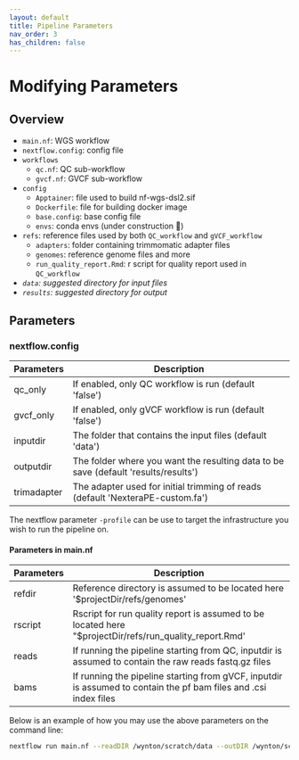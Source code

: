 ```yaml
---
layout: default
title: Pipeline Parameters
nav_order: 3
has_children: false
---
```


# Modifying Parameters

## Overview
- `main.nf`: WGS workflow 
- `nextflow.config`: config file
- `workflows` 
  - `qc.nf`: QC sub-workflow 
  - `gvcf.nf`: GVCF sub-workflow
- `config`
  - `Apptainer`: file used to build nf-wgs-dsl2.sif  
  - `Dockerfile`: file for building docker image 
  - `base.config`: base config file 
  - `envs`: conda envs (under construction :construction:)
- `refs`: reference files used by both `QC_workflow` and `gVCF_workflow`
  - `adapters`: folder containing trimmomatic adapter files
  - `genomes`: reference genome files and more
  - `run_quality_report.Rmd`: r script for quality report used in `QC_workflow`
- *`data`: suggested directory for input files*
- *`results`: suggested directory for output*

## Parameters

### nextflow.config
|Parameters|Description|
|---|---|
|qc_only|If enabled, only QC workflow is run (default 'false')|
|gvcf_only|If enabled, only gVCF workflow is run (default 'false')|
|inputdir|The folder that contains the input files (default 'data')|
|outputdir|The folder where you want the resulting data to be save (default 'results/results')|
|trimadapter|The adapter used for initial trimming of reads (default 'NexteraPE-custom.fa')|

The nextflow parameter `-profile` can be use to target the infrastructure you wish to run the pipeline on.

#### Parameters in main.nf
|Parameters|Description|
|---|---|
|refdir|Reference directory is assumed to be located here '$projectDir/refs/genomes'|
|rscript|Rscript for run quality report is assumed to be located here "$projectDir/refs/run_quality_report.Rmd'|
|reads|If running the pipeline starting from QC, inputdir is assumed to contain the raw reads fastq.gz files|
|bams|If running the pipeline starting from gVCF, inputdir is assumed to contain the pf bam files and .csi index files|




Below is an example of how you may use the above parameters on the command line:

```bash
nextflow run main.nf --readDIR /wynton/scratch/data --outDIR /wynton/scratch/results -profile sge,apptainer --target v4 -config conf/custom.config --omega_a 1e-120 --band_size 16 --pool pseudo
```






